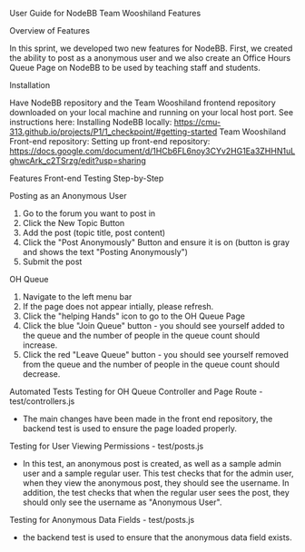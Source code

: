 User Guide for NodeBB Team Wooshiland Features

Overview of Features

In this sprint, we developed two new features for NodeBB. First, we created the ability to post as a anonymous user and we also create an Office Hours Queue Page on NodeBB to be used by teaching staff and students.

Installation

Have NodeBB repository and the Team Wooshiland frontend repository downloaded on your local machine and running on your local host port.
See instructions here:
Installing NodeBB locally: https://cmu-313.github.io/projects/P1/1_checkpoint/#getting-started
Team Wooshiland Front-end repository: 
Setting up front-end repository: https://docs.google.com/document/d/1HCb6FL6noy3CYv2HG1Ea3ZHHN1uLghwcArk_c2TSrzg/edit?usp=sharing

Features Front-end Testing Step-by-Step

Posting as an Anonymous User
1. Go to the forum you want to post in
2. Click the New Topic Button
3. Add the post (topic title, post content)
4. Click the "Post Anonymously" Button and ensure it is on (button is gray and shows the text "Posting Anonymously")
5. Submit the post

OH Queue
1. Navigate to the left menu bar
2. If the page does not appear intially, please refresh.
3. Click the "helping Hands" icon to go to the OH Queue Page
4. Click the blue "Join Queue" button - you should see yourself added to the queue and the number of people in the queue count should increase.
5. Click the red "Leave Queue" button - you should see yourself removed from the queue and the number of people in the queue count should decrease.

Automated Tests
Testing for OH Queue Controller and Page Route - test/controllers.js
- The main changes have been made in the front end repository, the backend test is used to ensure the page loaded properly.

Testing for User Viewing Permissions - test/posts.js
- In this test, an anonymous post is created, as well as a sample admin user and a sample regular user. This test checks that for the admin user, when they view the anonymous post, they should see the username. In addition, the test checks that when the regular user sees the post, they should only see the username as "Anonymous User".

Testing for Anonymous Data Fields - test/posts.js
- the backend test is used to ensure that the anonymous data field exists.


